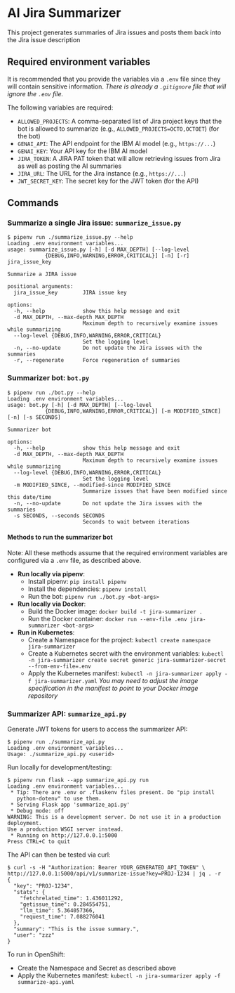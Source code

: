 # AI Jira Summarizer

This project generates summaries of Jira issues and posts them back into the
Jira issue description

## Required environment variables

It is recommended that you provide the variables via a `.env` file since they
will contain sensitive information. *There is already a `.gitignore` file that
will ignore the `.env` file.*

The following variables are required:

- `ALLOWED_PROJECTS`: A comma-separated list of Jira project keys that the bot
  is allowed to summarize (e.g., `ALLOWED_PROJECTS=OCTO,OCTOET`) (for the bot)
- `GENAI_API`: The API endpoint for the IBM AI model (e.g., `https://...`)
- `GENAI_KEY`: Your API key for the IBM AI model
- `JIRA_TOKEN`: A JIRA PAT token that will allow retrieving issues from Jira as
  well as posting the AI summaries
- `JIRA_URL`: The URL for the Jira instance (e.g., `https://...`)
- `JWT_SECRET_KEY`: The secret key for the JWT token (for the API)

## Commands

### Summarize a single Jira issue: `summarize_issue.py`

```console
$ pipenv run ./summarize_issue.py --help
Loading .env environment variables...
usage: summarize_issue.py [-h] [-d MAX_DEPTH] [--log-level
            {DEBUG,INFO,WARNING,ERROR,CRITICAL}] [-n] [-r] jira_issue_key

Summarize a JIRA issue

positional arguments:
  jira_issue_key        JIRA issue key

options:
  -h, --help            show this help message and exit
  -d MAX_DEPTH, --max-depth MAX_DEPTH
                        Maximum depth to recursively examine issues while summarizing
  --log-level {DEBUG,INFO,WARNING,ERROR,CRITICAL}
                        Set the logging level
  -n, --no-update       Do not update the Jira issues with the summaries
  -r, --regenerate      Force regeneration of summaries
```

### Summarizer bot: `bot.py`

```console
$ pipenv run ./bot.py --help
Loading .env environment variables...
usage: bot.py [-h] [-d MAX_DEPTH] [--log-level
            {DEBUG,INFO,WARNING,ERROR,CRITICAL}] [-m MODIFIED_SINCE] [-n] [-s SECONDS]

Summarizer bot

options:
  -h, --help            show this help message and exit
  -d MAX_DEPTH, --max-depth MAX_DEPTH
                        Maximum depth to recursively examine issues while summarizing
  --log-level {DEBUG,INFO,WARNING,ERROR,CRITICAL}
                        Set the logging level
  -m MODIFIED_SINCE, --modified-since MODIFIED_SINCE
                        Summarize issues that have been modified since this date/time
  -n, --no-update       Do not update the Jira issues with the summaries
  -s SECONDS, --seconds SECONDS
                        Seconds to wait between iterations
```

#### Methods to run the summarizer bot

Note: All these methods assume that the required environment variables are
configured via a `.env` file, as described above.

- **Run locally via pipenv**:
  - Install pipenv: `pip install pipenv`
  - Install the dependencies: `pipenv install`
  - Run the bot: `pipenv run ./bot.py <bot-args>`
- **Run locally via Docker**:
  - Build the Docker image: `docker build -t jira-summarizer .`
  - Run the Docker container: `docker run --env-file .env jira-summarizer
    <bot-args>`
- **Run in Kubernetes**:
  - Create a Namespace for the project: `kubectl create namespace
    jira-summarizer`
  - Create a Kubernetes secret with the environment variables: `kubectl -n
    jira-summarizer create secret generic jira-summarizer-secret
    --from-env-file=.env`
  - Apply the Kubernetes manifest: `kubectl -n jira-summarizer apply -f
    jira-summarizer.yaml`
  *You may need to adjust the image specification in the manifest to point to
  your Docker image repository*

### Summarizer API: `summarize_api.py`

Generate JWT tokens for users to access the summarizer API:

```console
$ pipenv run ./summarize_api.py
Loading .env environment variables...
Usage: ./summarize_api.py <userid>
```

Run locally for development/testing:

```console
$ pipenv run flask --app summarize_api.py run
Loading .env environment variables...
 * Tip: There are .env or .flaskenv files present. Do "pip install
   python-dotenv" to use them.
 * Serving Flask app 'summarize_api.py'
 * Debug mode: off
WARNING: This is a development server. Do not use it in a production deployment.
Use a production WSGI server instead.
 * Running on http://127.0.0.1:5000
Press CTRL+C to quit
```

The API can then be tested via curl:

```console
$ curl -s -H "Authorization: Bearer YOUR_GENERATED_API_TOKEN" \
http://127.0.0.1:5000/api/v1/summarize-issue?key=PROJ-1234 | jq . -r
{
  "key": "PROJ-1234",
  "stats": {
    "fetchrelated_time": 1.436011292,
    "getissue_time": 0.284554751,
    "llm_time": 5.364057366,
    "request_time": 7.088276041
  },
  "summary": "This is the issue summary.",
  "user": "zzz"
}
```

To run in OpenShift:

- Create the Namespace and Secret as described above
- Apply the Kubernetes manifest: `kubectl -n jira-summarizer apply -f summarize-api.yaml`
